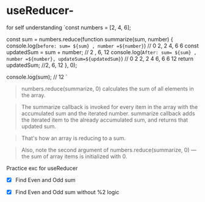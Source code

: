 # useReducer-

for self understanding
`const numbers = [2, 4, 6];

const sum = numbers.reduce(function summarize(sum, number) {
	console.log(`before: sum= ${sum} , number =${number}`)                            // 0  2, 2 4, 6 6
  const updatedSum = sum + number;                                                  // 2 , 6, 12
console.log(`After: sum= ${sum} , number =${number}, updateSum=${updatedSum}`)      //  0 2 2,  2 4 6,   6 6 12
  return updatedSum;                                                                //2, 6, 12
}, 0);

console.log(sum);                                                                   // 12
`



> numbers.reduce(summarize, 0) calculates the sum of all elements in the array.

> The summarize callback is invoked for every item in the array with the accumulated sum and the iterated number. summarize callback adds the iterated item to the already accumulated sum, and returns that updated sum.

> That's how an array is reducing to a sum.

> Also, note the second argument of numbers.reduce(summarize, 0) — the sum of array items is initialized with 0.

Practice exc for useReducer

- [x] Find Even and Odd sum
- [x] Find Even and Odd sum without %2 logic

